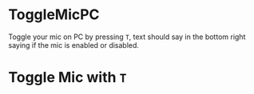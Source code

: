 # ToggleMicPC
Toggle your mic on PC by pressing `T`, text should say in the bottom right saying if the mic is enabled or disabled.
 
 # Toggle Mic with `T`
